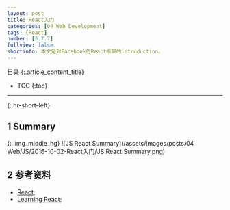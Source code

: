 ```yaml
---
layout: post
title: React入门
categories: [04 Web Development]
tags: [React]
number: [3.7.7]
fullview: false
shortinfo: 本文是对Facebook的React框架的introduction。
---
```

目录
{:.article_content_title}


* TOC
{:toc}

---
{:.hr-short-left}

## 1 Summary ##

{: .img_middle_hg}
![JS React Summary](/assets/images/posts/04 Web/JS/2016-10-02-React入门/JS React Summary.png)


## 2 参考资料 ##
- [React](https://facebook.github.io/react/);
- [Learning React](https://www.amazon.com/Learning-React-Kirupa-Chinnathambi/dp/0134546318);
